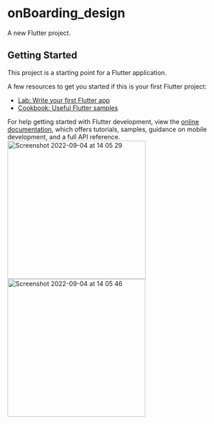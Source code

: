 # onBoarding_design

A new Flutter project.

## Getting Started

This project is a starting point for a Flutter application.

A few resources to get you started if this is your first Flutter project:

- [Lab: Write your first Flutter app](https://docs.flutter.dev/get-started/codelab)
- [Cookbook: Useful Flutter samples](https://docs.flutter.dev/cookbook)

For help getting started with Flutter development, view the
[online documentation](https://docs.flutter.dev/), which offers tutorials,
samples, guidance on mobile development, and a full API reference.
<img width="310" alt="Screenshot 2022-09-04 at 14 05 29" src="https://user-images.githubusercontent.com/77323680/188315015-c427935a-1d1d-4fef-ba47-f57b3e9f833b.png">
<img width="309" alt="Screenshot 2022-09-04 at 14 05 46" src="https://user-images.githubusercontent.com/77323680/188315026-87ade5cc-18a2-408a-a45d-79ad36537409.png">
